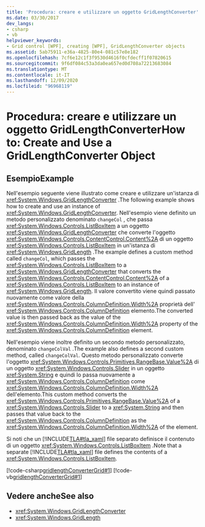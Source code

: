 ```yaml
---
title: 'Procedura: creare e utilizzare un oggetto GridLengthConverter'
ms.date: 03/30/2017
dev_langs:
- csharp
- vb
helpviewer_keywords:
- Grid control [WPF], creating [WPF], GridLengthConverter objects
ms.assetid: 5ab75911-e36a-4825-80e4-081c57e8e182
ms.openlocfilehash: 7cf6e12c1f3f9530d4616f0cfdecff1f07820615
ms.sourcegitcommit: 9f6df084c53a3da0ea657ed0d708a72213683084
ms.translationtype: MT
ms.contentlocale: it-IT
ms.lasthandoff: 12/09/2020
ms.locfileid: "96968119"
---
```

# <a name="how-to-create-and-use-a-gridlengthconverter-object"></a><span data-ttu-id="aff02-102">Procedura: creare e utilizzare un oggetto GridLengthConverter</span><span class="sxs-lookup"><span data-stu-id="aff02-102">How to: Create and Use a GridLengthConverter Object</span></span>
## <a name="example"></a><span data-ttu-id="aff02-103">Esempio</span><span class="sxs-lookup"><span data-stu-id="aff02-103">Example</span></span>  
 <span data-ttu-id="aff02-104">Nell'esempio seguente viene illustrato come creare e utilizzare un'istanza di <xref:System.Windows.GridLengthConverter> .</span><span class="sxs-lookup"><span data-stu-id="aff02-104">The following example shows how to create and use an instance of <xref:System.Windows.GridLengthConverter>.</span></span> <span data-ttu-id="aff02-105">Nell'esempio viene definito un metodo personalizzato denominato `changeCol` , che passa <xref:System.Windows.Controls.ListBoxItem> a un oggetto <xref:System.Windows.GridLengthConverter> che converte l'oggetto <xref:System.Windows.Controls.ContentControl.Content%2A> di un oggetto <xref:System.Windows.Controls.ListBoxItem> in un'istanza di <xref:System.Windows.GridLength> .</span><span class="sxs-lookup"><span data-stu-id="aff02-105">The example defines a custom method called `changeCol`, which passes the <xref:System.Windows.Controls.ListBoxItem> to a <xref:System.Windows.GridLengthConverter> that converts the <xref:System.Windows.Controls.ContentControl.Content%2A> of a <xref:System.Windows.Controls.ListBoxItem> to an instance of <xref:System.Windows.GridLength>.</span></span> <span data-ttu-id="aff02-106">Il valore convertito viene quindi passato nuovamente come valore della <xref:System.Windows.Controls.ColumnDefinition.Width%2A> proprietà dell' <xref:System.Windows.Controls.ColumnDefinition> elemento.</span><span class="sxs-lookup"><span data-stu-id="aff02-106">The converted value is then passed back as the value of the <xref:System.Windows.Controls.ColumnDefinition.Width%2A> property of the <xref:System.Windows.Controls.ColumnDefinition> element.</span></span>  
  
 <span data-ttu-id="aff02-107">Nell'esempio viene inoltre definito un secondo metodo personalizzato, denominato `changeColVal` .</span><span class="sxs-lookup"><span data-stu-id="aff02-107">The example also defines a second custom method, called `changeColVal`.</span></span> <span data-ttu-id="aff02-108">Questo metodo personalizzato converte l'oggetto <xref:System.Windows.Controls.Primitives.RangeBase.Value%2A> di un oggetto <xref:System.Windows.Controls.Slider> in un oggetto <xref:System.String> e quindi lo passa nuovamente a <xref:System.Windows.Controls.ColumnDefinition> come <xref:System.Windows.Controls.ColumnDefinition.Width%2A> dell'elemento.</span><span class="sxs-lookup"><span data-stu-id="aff02-108">This custom method converts the <xref:System.Windows.Controls.Primitives.RangeBase.Value%2A> of a <xref:System.Windows.Controls.Slider> to a <xref:System.String> and then passes that value back to the <xref:System.Windows.Controls.ColumnDefinition> as the <xref:System.Windows.Controls.ColumnDefinition.Width%2A> of the element.</span></span>  
  
 <span data-ttu-id="aff02-109">Si noti che un [!INCLUDE[TLA#tla_xaml](../../../includes/tlasharptla-xaml-md.md)] file separato definisce il contenuto di un oggetto <xref:System.Windows.Controls.ListBoxItem> .</span><span class="sxs-lookup"><span data-stu-id="aff02-109">Note that a separate [!INCLUDE[TLA#tla_xaml](../../../includes/tlasharptla-xaml-md.md)] file defines the contents of a <xref:System.Windows.Controls.ListBoxItem>.</span></span>  
  
 [!code-csharp[gridlengthConverterGrid#1](~/samples/snippets/csharp/VS_Snippets_Wpf/gridlengthConverterGrid/CSharp/Window1.xaml.cs#1)]
 [!code-vb[gridlengthConverterGrid#1](~/samples/snippets/visualbasic/VS_Snippets_Wpf/gridlengthConverterGrid/VisualBasic/Window1.xaml.vb#1)]  
  
## <a name="see-also"></a><span data-ttu-id="aff02-110">Vedere anche</span><span class="sxs-lookup"><span data-stu-id="aff02-110">See also</span></span>

- <xref:System.Windows.GridLengthConverter>
- <xref:System.Windows.GridLength>
